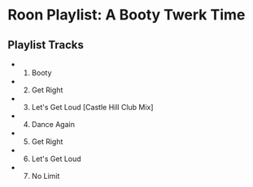 # Roon Playlist: A Booty Twerk Time

## Playlist Tracks


- 1. Booty
- 2. Get Right
- 3. Let's Get Loud [Castle Hill Club Mix]
- 4. Dance Again
- 5. Get Right
- 6. Let's Get Loud
- 7. No Limit

